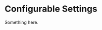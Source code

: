 [title]: # (Configurable Settings)
[tags]: # (XXX)
[priority]: # (6195)
# Configurable Settings
Something here.
